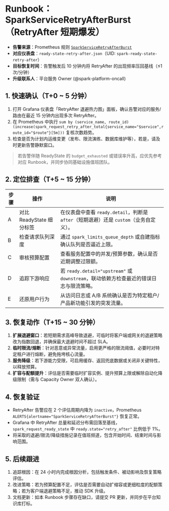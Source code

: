 # Runbook：SparkServiceRetryAfterBurst（RetryAfter 短期爆发）

- **告警来源**：Prometheus 规则 [`SparkServiceRetryAfterBurst`](../observability/prometheus-rules.yml)
- **对应仪表盘**：`ready-state-retry-after.json`（UID: `spark-ready-state-retry-after`）
- **目标恢复时间**：告警触发后 10 分钟内将 RetryAfter 的出现频率压回基线（≤1 次/分钟）
- **升级联系人**：平台服务 Owner (@spark-platform-oncall)

## 1. 快速确认（T+0 ~ 5 分钟）

1. 打开 Grafana 仪表盘「RetryAfter 退避热力图」面板，确认告警对应的服务/路由在最近 15 分钟内出现多次 RetryAfter。
2. 在 Prometheus 中执行 `sum by (service_name, route_id) (increase(spark_request_retry_after_total{service_name="$service",route_id="$route"}[5m]))` 复核次数趋势。
3. 检查是否为计划内运维变更（发布、限流演练、数据库维护等），若是，请及时更新告警静默窗口。

> 若告警伴随 ReadyState 的 `budget_exhausted` 或错误率升高，应优先参考对应 Runbook，并同步协同基础设施值班团队。

## 2. 定位排查（T+5 ~ 15 分钟）

| 步骤 | 操作 | 说明 |
| --- | --- | --- |
| A | 对比 ReadyState 细分标签 | 在仪表盘中查看 `ready.detail`，判断是 `after`（短期退避）还是 `custom`（业务自定义）。 |
| B | 检查请求队列深度 | 通过 `spark_limits_queue_depth` 或自建指标确认队列是否逼近上限。 |
| C | 审核预算配置 | 查看服务配置中的并发/预算参数，确认是否近期调整过限额。 |
| D | 追踪下游响应 | 若 `ready.detail="upstream"` 或 `downstream`，联动依赖方检查最近的错误日志与限流策略。 |
| E | 还原用户行为 | 从访问日志或 A/B 系统确认是否为特定租户/产品新功能引发的突发流量。 |

## 3. 恢复动作（T+15 ~ 30 分钟）

1. **扩展退避窗口**：若短期需求高峰导致退避，可临时将客户端或网关的退避策略改为指数回退，并确保最大退避时间不超过 SLA。
2. **临时限流/熔断**：针对恶意或异常流量，启用更严格的限流阈值，必要时对特定租户进行熔断，避免拖垮核心流量。
3. **服务降级**：若下游能力受限，可启用缓存、返回兜底数据或关闭非关键特性，以释放预算。
4. **扩容与配额提升**：评估是否需要临时扩容实例、提升预算上限或解除自动化降级限制（需与 Capacity Owner 双人确认）。

## 4. 恢复验证

- RetryAfter 告警应在 2 个评估周期内降为 `inactive`，Prometheus `ALERTS{alertname="SparkServiceRetryAfterBurst"}` 恢复正常。
- Grafana 中 RetryAfter 总量和延迟分布需回落至基线，`spark_request_ready_state` 中 `ready.state="retry_after"` 比例低于 1%。
- 将采取的退避/限流/降级措施记录在值班频道，包含开始时间、结束时间与影响范围。

## 5. 后续跟进

1. 追踪根因：在 24 小时内完成根因分析，包括触发条件、被动影响及恢复策略评估。
2. 改进策略：若为预算配置不足，评估是否需要自动扩缩容或更细粒度的配额策略；若为客户端退避策略不足，推动 SDK 升级。
3. 文档更新：如本 Runbook 步骤存在缺口，请提交 PR 更新，并同步在平台知识库打标。
